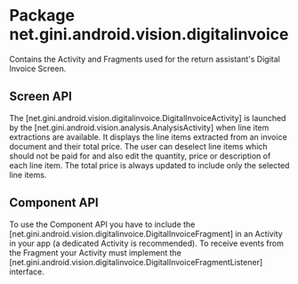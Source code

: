 # Package net.gini.android.vision.digitalinvoice

Contains the Activity and Fragments used for the return assistant's Digital Invoice Screen.

## Screen API

The [net.gini.android.vision.digitalinvoice.DigitalInvoiceActivity] is launched by the [net.gini.android.vision.analysis.AnalysisActivity] when line
item extractions are available. It displays the line items extracted from an invoice document and their total price. The user can deselect line
items which should not be paid for and also edit the quantity, price or description of each line item. The total price is always updated to
include only the selected line items.

## Component API

To use the Component API you have to include the [net.gini.android.vision.digitalinvoice.DigitalInvoiceFragment] in an Activity in your app
(a dedicated Activity is recommended). To receive events from the Fragment your Activity must implement the
[net.gini.android.vision.digitalinvoice.DigitalInvoiceFragmentListener] interface.

